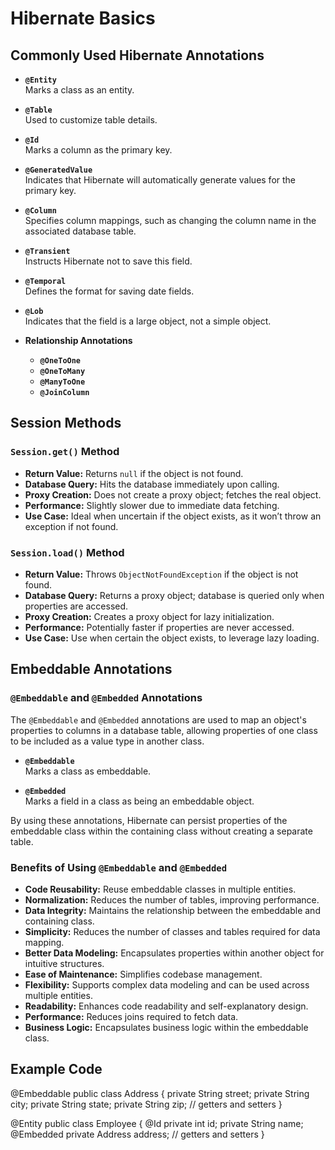 # Hibernate Basics

## Commonly Used Hibernate Annotations

- **`@Entity`**  
  Marks a class as an entity.

- **`@Table`**  
  Used to customize table details.

- **`@Id`**  
  Marks a column as the primary key.

- **`@GeneratedValue`**  
  Indicates that Hibernate will automatically generate values for the primary key.

- **`@Column`**  
  Specifies column mappings, such as changing the column name in the associated database table.

- **`@Transient`**  
  Instructs Hibernate not to save this field.

- **`@Temporal`**  
  Defines the format for saving date fields.

- **`@Lob`**  
  Indicates that the field is a large object, not a simple object.

- **Relationship Annotations**  
  - **`@OneToOne`**
  - **`@OneToMany`**
  - **`@ManyToOne`**
  - **`@JoinColumn`**

## Session Methods

### `Session.get()` Method

- **Return Value:** Returns `null` if the object is not found.
- **Database Query:** Hits the database immediately upon calling.
- **Proxy Creation:** Does not create a proxy object; fetches the real object.
- **Performance:** Slightly slower due to immediate data fetching.
- **Use Case:** Ideal when uncertain if the object exists, as it won’t throw an exception if not found.

### `Session.load()` Method

- **Return Value:** Throws `ObjectNotFoundException` if the object is not found.
- **Database Query:** Returns a proxy object; database is queried only when properties are accessed.
- **Proxy Creation:** Creates a proxy object for lazy initialization.
- **Performance:** Potentially faster if properties are never accessed.
- **Use Case:** Use when certain the object exists, to leverage lazy loading.

## Embeddable Annotations

### `@Embeddable` and `@Embedded` Annotations

The `@Embeddable` and `@Embedded` annotations are used to map an object's properties to columns in a database table, allowing properties of one class to be included as a value type in another class.

- **`@Embeddable`**  
  Marks a class as embeddable.

- **`@Embedded`**  
  Marks a field in a class as being an embeddable object.

By using these annotations, Hibernate can persist properties of the embeddable class within the containing class without creating a separate table.

### Benefits of Using `@Embeddable` and `@Embedded`

- **Code Reusability:** Reuse embeddable classes in multiple entities.
- **Normalization:** Reduces the number of tables, improving performance.
- **Data Integrity:** Maintains the relationship between the embeddable and containing class.
- **Simplicity:** Reduces the number of classes and tables required for data mapping.
- **Better Data Modeling:** Encapsulates properties within another object for intuitive structures.
- **Ease of Maintenance:** Simplifies codebase management.
- **Flexibility:** Supports complex data modeling and can be used across multiple entities.
- **Readability:** Enhances code readability and self-explanatory design.
- **Performance:** Reduces joins required to fetch data.
- **Business Logic:** Encapsulates business logic within the embeddable class.

## Example Code

@Embeddable
public class Address { 
    private String street; 
    private String city; 
    private String state; 
    private String zip; 
    // getters and setters 
}

@Entity
public class Employee { 
	@Id
	private int id; 
	private String name; 
	@Embedded
	private Address address; 
	// getters and setters 
}

